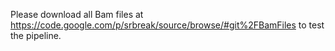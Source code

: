 Please download all Bam files at https://code.google.com/p/srbreak/source/browse/#git%2FBamFiles to test the pipeline.
